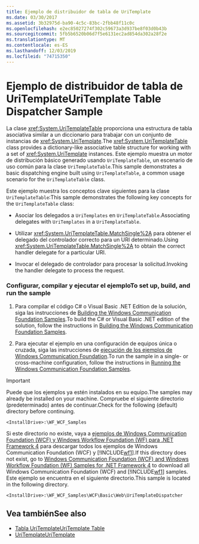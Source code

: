 ```yaml
---
title: Ejemplo de distribuidor de tabla de UriTemplate
ms.date: 03/30/2017
ms.assetid: 3b32975d-ba90-4c5c-83bc-2fbb48f11c0c
ms.openlocfilehash: e2ec85027274f302c59673a3d937be8f03d0b43b
ms.sourcegitcommit: 5fb5b6520b06d7f5e6131ec2ad854da302a28f2e
ms.translationtype: MT
ms.contentlocale: es-ES
ms.lasthandoff: 12/03/2019
ms.locfileid: "74715350"
---
```

# <a name="uritemplate-table-dispatcher-sample"></a><span data-ttu-id="4e24a-102">Ejemplo de distribuidor de tabla de UriTemplate</span><span class="sxs-lookup"><span data-stu-id="4e24a-102">UriTemplate Table Dispatcher Sample</span></span>
<span data-ttu-id="4e24a-103">La clase <xref:System.UriTemplateTable> proporciona una estructura de tabla asociativa similar a un diccionario para trabajar con un conjunto de instancias de <xref:System.UriTemplate>.</span><span class="sxs-lookup"><span data-stu-id="4e24a-103">The <xref:System.UriTemplateTable> class provides a dictionary-like associative table structure for working with a set of <xref:System.UriTemplate> instances.</span></span> <span data-ttu-id="4e24a-104">Este ejemplo muestra un motor de distribución básico generado usando `UriTemplateTable`, un escenario de uso común para la clase `UriTemplateTable`.</span><span class="sxs-lookup"><span data-stu-id="4e24a-104">This sample demonstrates a basic dispatching engine built using `UriTemplateTable`, a common usage scenario for the `UriTemplateTable` class.</span></span>  
  
 <span data-ttu-id="4e24a-105">Este ejemplo muestra los conceptos clave siguientes para la clase `UriTemplateTable`:</span><span class="sxs-lookup"><span data-stu-id="4e24a-105">This sample demonstrates the following key concepts for the `UriTemplateTable` class:</span></span>  
  
- <span data-ttu-id="4e24a-106">Asociar los delegados a `UriTemplates` en `UriTemplateTable`.</span><span class="sxs-lookup"><span data-stu-id="4e24a-106">Associating delegates with `UriTemplates` in a `UriTemplateTable`.</span></span>  
  
- <span data-ttu-id="4e24a-107">Utilizar <xref:System.UriTemplateTable.MatchSingle%2A> para obtener el delegado del controlador correcto para un URI determinado.</span><span class="sxs-lookup"><span data-stu-id="4e24a-107">Using <xref:System.UriTemplateTable.MatchSingle%2A> to obtain the correct handler delegate for a particular URI.</span></span>  
  
- <span data-ttu-id="4e24a-108">Invocar el delegado de controlador para procesar la solicitud.</span><span class="sxs-lookup"><span data-stu-id="4e24a-108">Invoking the handler delegate to process the request.</span></span>  
  
### <a name="to-set-up-build-and-run-the-sample"></a><span data-ttu-id="4e24a-109">Configurar, compilar y ejecutar el ejemplo</span><span class="sxs-lookup"><span data-stu-id="4e24a-109">To set up, build, and run the sample</span></span>  
  
1. <span data-ttu-id="4e24a-110">Para compilar el código C# o Visual Basic .NET Edition de la solución, siga las instrucciones de [Building the Windows Communication Foundation Samples](../../../../docs/framework/wcf/samples/building-the-samples.md).</span><span class="sxs-lookup"><span data-stu-id="4e24a-110">To build the C# or Visual Basic .NET edition of the solution, follow the instructions in [Building the Windows Communication Foundation Samples](../../../../docs/framework/wcf/samples/building-the-samples.md).</span></span>  
  
2. <span data-ttu-id="4e24a-111">Para ejecutar el ejemplo en una configuración de equipos única o cruzada, siga las instrucciones de [ejecución de los ejemplos de Windows Communication Foundation](../../../../docs/framework/wcf/samples/running-the-samples.md).</span><span class="sxs-lookup"><span data-stu-id="4e24a-111">To run the sample in a single- or cross-machine configuration, follow the instructions in [Running the Windows Communication Foundation Samples](../../../../docs/framework/wcf/samples/running-the-samples.md).</span></span>  
  
> [!IMPORTANT]
> <span data-ttu-id="4e24a-112">Puede que los ejemplos ya estén instalados en su equipo.</span><span class="sxs-lookup"><span data-stu-id="4e24a-112">The samples may already be installed on your machine.</span></span> <span data-ttu-id="4e24a-113">Compruebe el siguiente directorio (predeterminado) antes de continuar.</span><span class="sxs-lookup"><span data-stu-id="4e24a-113">Check for the following (default) directory before continuing.</span></span>  
>   
> `<InstallDrive>:\WF_WCF_Samples`  
>   
> <span data-ttu-id="4e24a-114">Si este directorio no existe, vaya a [ejemplos de Windows Communication Foundation (WCF) y Windows Workflow Foundation (WF) para .NET Framework 4](https://www.microsoft.com/download/details.aspx?id=21459) para descargar todos los ejemplos de Windows Communication Foundation (WCF) y [!INCLUDE[wf1](../../../../includes/wf1-md.md)].</span><span class="sxs-lookup"><span data-stu-id="4e24a-114">If this directory does not exist, go to [Windows Communication Foundation (WCF) and Windows Workflow Foundation (WF) Samples for .NET Framework 4](https://www.microsoft.com/download/details.aspx?id=21459) to download all Windows Communication Foundation (WCF) and [!INCLUDE[wf1](../../../../includes/wf1-md.md)] samples.</span></span> <span data-ttu-id="4e24a-115">Este ejemplo se encuentra en el siguiente directorio.</span><span class="sxs-lookup"><span data-stu-id="4e24a-115">This sample is located in the following directory.</span></span>  
>   
> `<InstallDrive>:\WF_WCF_Samples\WCF\Basic\Web\UriTemplateDispatcher`  
  
## <a name="see-also"></a><span data-ttu-id="4e24a-116">Vea también</span><span class="sxs-lookup"><span data-stu-id="4e24a-116">See also</span></span>

- [<span data-ttu-id="4e24a-117">Tabla UriTemplate</span><span class="sxs-lookup"><span data-stu-id="4e24a-117">UriTemplate Table</span></span>](../../../../docs/framework/wcf/samples/uritemplate-table-sample.md)
- [<span data-ttu-id="4e24a-118">UriTemplate</span><span class="sxs-lookup"><span data-stu-id="4e24a-118">UriTemplate</span></span>](../../../../docs/framework/wcf/samples/uritemplate-sample.md)
